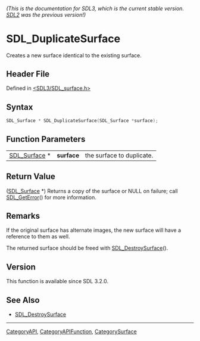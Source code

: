 ###### (This is the documentation for SDL3, which is the current stable version. [SDL2](https://wiki.libsdl.org/SDL2/) was the previous version!)
# SDL_DuplicateSurface

Creates a new surface identical to the existing surface.

## Header File

Defined in [<SDL3/SDL_surface.h>](https://github.com/libsdl-org/SDL/blob/main/include/SDL3/SDL_surface.h)

## Syntax

```c
SDL_Surface * SDL_DuplicateSurface(SDL_Surface *surface);
```

## Function Parameters

|                              |             |                           |
| ---------------------------- | ----------- | ------------------------- |
| [SDL_Surface](SDL_Surface) * | **surface** | the surface to duplicate. |

## Return Value

([SDL_Surface](SDL_Surface) *) Returns a copy of the surface or NULL on
failure; call [SDL_GetError](SDL_GetError)() for more information.

## Remarks

If the original surface has alternate images, the new surface will have a
reference to them as well.

The returned surface should be freed with
[SDL_DestroySurface](SDL_DestroySurface)().

## Version

This function is available since SDL 3.2.0.

## See Also

- [SDL_DestroySurface](SDL_DestroySurface)

----
[CategoryAPI](CategoryAPI), [CategoryAPIFunction](CategoryAPIFunction), [CategorySurface](CategorySurface)

